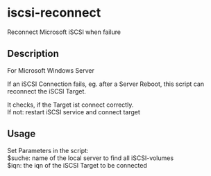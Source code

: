 # iscsi-reconnect
Reconnect Microsoft iSCSI when failure

## Description
For Microsoft Windows Server

If an iSCSI Connection fails, eg. after a Server Reboot, this script can reconnect the iSCSI Target.

It checks, if the Target ist connect correctly.<br>
If not: restart iSCSI service and connect target

## Usage
Set Parameters in the script:<br>
$suche: name of the local server to find all iSCSI-volumes<br>
$iqn: the iqn of the iSCSI Target to be connected
